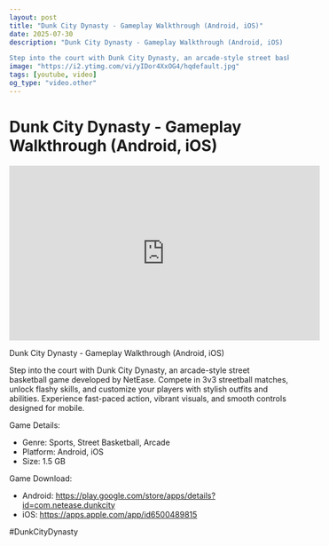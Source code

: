 ```yaml
---
layout: post
title: "Dunk City Dynasty - Gameplay Walkthrough (Android, iOS)"
date: 2025-07-30
description: "Dunk City Dynasty - Gameplay Walkthrough (Android, iOS)

Step into the court with Dunk City Dynasty, an arcade-style street basketball game developed by..."
image: "https://i2.ytimg.com/vi/yIDor4XxOG4/hqdefault.jpg"
tags: [youtube, video]
og_type: "video.other"
---
```


<script type="application/ld+json">
{
  "@context": "http://schema.org",
  "@type": "VideoObject",
  "name": "Dunk City Dynasty - Gameplay Walkthrough (Android, iOS)",
  "description": "Dunk City Dynasty - Gameplay Walkthrough (Android, iOS)\n\nStep into the court with Dunk City Dynasty, an arcade-style street basketball game developed by NetEase. Compete in 3v3 streetball matches, unlock flashy skills, and customize your players with stylish outfits and abilities. Experience fast-paced action, vibrant visuals, and smooth controls designed for mobile.\n\nGame Details:\n\n- Genre: Sports, Street Basketball, Arcade\n- Platform: Android, iOS\n- Size: 1.5 GB\n\nGame Download:\n\n- Android: https://play.google.com/store/apps/details?id=com.netease.dunkcity\n- iOS: https://apps.apple.com/app/id6500489815\n\n#DunkCityDynasty",
  "thumbnailUrl": "https://i2.ytimg.com/vi/yIDor4XxOG4/hqdefault.jpg",
  "uploadDate": "2025-07-30T12:01:56",
  "embedUrl": "https://www.youtube.com/embed/yIDor4XxOG4",
  "publisher": {
    "@type": "Person",
    "name": "Celo Zaga"
  },
  "mainEntityOfPage": {
    "@type": "WebPage",
    "@id": "https://celozaga.github.io/2025/07/30/dunk-city-dynasty---gameplay-walkthrough-(android,-ios)-yIDor4XxOG4.html"
  },
  "duration": "PT0M0S"
}
</script>

<script type="application/ld+json">
{
  "@context": "http://schema.org",
  "@type": "BlogPosting",
  "headline": "Dunk City Dynasty - Gameplay Walkthrough (Android, iOS)",
  "image": "https://i2.ytimg.com/vi/yIDor4XxOG4/hqdefault.jpg",
  "publisher": {
    "@type": "Person",
    "name": "Celo Zaga"
  },
  "url": "https://celozaga.github.io/2025/07/30/dunk-city-dynasty---gameplay-walkthrough-(android,-ios)-yIDor4XxOG4.html",
  "datePublished": "2025-07-30T12:01:56",
  "dateCreated": "2025-07-30T12:01:56",
  "dateModified": "2025-07-30T12:01:56",
  "description": "Dunk City Dynasty - Gameplay Walkthrough (Android, iOS)\n\nStep into the court with Dunk City Dynasty, an arcade-style street basketball game developed by...",
  "author": {
    "@type": "Person",
    "name": "Celo Zaga"
  },
  "mainEntityOfPage": {
    "@type": "WebPage",
    "@id": "https://celozaga.github.io/2025/07/30/dunk-city-dynasty---gameplay-walkthrough-(android,-ios)-yIDor4XxOG4.html"
  }
}
</script>

<h1 class="youtube-post-title">Dunk City Dynasty - Gameplay Walkthrough (Android, iOS)</h1>

<iframe width="560" height="315" src="https://www.youtube.com/embed/yIDor4XxOG4" class="youtube-post-embed" frameborder="0" allowfullscreen></iframe>

<p class="youtube-post-description">Dunk City Dynasty - Gameplay Walkthrough (Android, iOS)

Step into the court with Dunk City Dynasty, an arcade-style street basketball game developed by NetEase. Compete in 3v3 streetball matches, unlock flashy skills, and customize your players with stylish outfits and abilities. Experience fast-paced action, vibrant visuals, and smooth controls designed for mobile.

Game Details:

- Genre: Sports, Street Basketball, Arcade
- Platform: Android, iOS
- Size: 1.5 GB

Game Download:

- Android: https://play.google.com/store/apps/details?id=com.netease.dunkcity
- iOS: https://apps.apple.com/app/id6500489815

#DunkCityDynasty</p>
